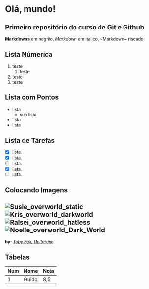 # Olá, mundo!
 Primeiro repositório do curso de Git e Github
 ---
 **Markdowns** em negrito, _Markdown_ em italico, ~Markdown~ riscado
 
 ## Lista Númerica 
 
  1. teste
     1. teste
  3. teste
  4. teste
     
 ## Lista com Pontos
  * lista
      * sub lista
  * lista
  * lista


 ## Lista de Tárefas

  - [x] lista.
  - [x] lista.
  - [ ] lista.
  - [x] lista.
  - [ ] lista.
   
## Colocando Imagens
![Susie_overworld_static](https://github.com/user-attachments/assets/46b2f0bb-16e9-469f-af22-fc32020c09a4)
![Kris_overworld_darkworld](https://github.com/user-attachments/assets/4a75801f-de01-42c3-a3bd-212a0a340816)
![Ralsei_overworld_hatless](https://github.com/user-attachments/assets/43cac298-1f07-4b03-afaf-cda20462202d)
![Noelle_overworld_Dark_World](https://github.com/user-attachments/assets/69cedfe7-591d-49e5-8833-e3eddbba4a3a)
---
**by:** [_Toby Fox, Deltarune_](https://deltarune.com/)
## Tábelas
Num | Nome | Nota
--- | --- | ---
1 | Guido | 8,5


